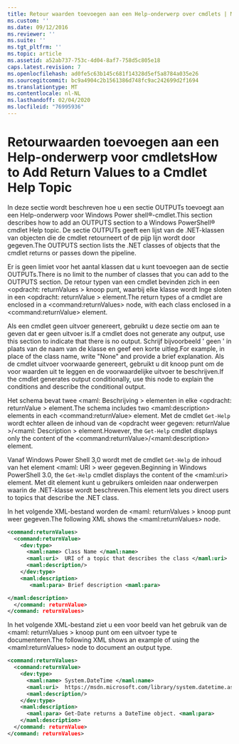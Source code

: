```yaml
---
title: Retour waarden toevoegen aan een Help-onderwerp over cmdlets | Microsoft Docs
ms.custom: ''
ms.date: 09/12/2016
ms.reviewer: ''
ms.suite: ''
ms.tgt_pltfrm: ''
ms.topic: article
ms.assetid: a52ab737-753c-4d04-8af7-758d5c805e18
caps.latest.revision: 7
ms.openlocfilehash: ad0fe5c63b145c681f14328d5ef5a8784a035e26
ms.sourcegitcommit: bc9a4904c2b1561386d748fc9ac242699d2f1694
ms.translationtype: MT
ms.contentlocale: nl-NL
ms.lasthandoff: 02/04/2020
ms.locfileid: "76995936"
---
```

# <a name="how-to-add-return-values-to-a-cmdlet-help-topic"></a><span data-ttu-id="14002-102">Retourwaarden toevoegen aan een Help-onderwerp voor cmdlets</span><span class="sxs-lookup"><span data-stu-id="14002-102">How to Add Return Values to a Cmdlet Help Topic</span></span>

<span data-ttu-id="14002-103">In deze sectie wordt beschreven hoe u een sectie OUTPUTs toevoegt aan een Help-onderwerp voor Windows Power shell®-cmdlet.</span><span class="sxs-lookup"><span data-stu-id="14002-103">This section describes how to add an OUTPUTS section to a Windows PowerShell® cmdlet Help topic.</span></span> <span data-ttu-id="14002-104">De sectie OUTPUTs geeft een lijst van de .NET-klassen van objecten die de cmdlet retourneert of de pijp lijn wordt door gegeven.</span><span class="sxs-lookup"><span data-stu-id="14002-104">The OUTPUTS section lists the .NET classes of objects that the cmdlet returns or passes down the pipeline.</span></span>

<span data-ttu-id="14002-105">Er is geen limiet voor het aantal klassen dat u kunt toevoegen aan de sectie OUTPUTs.</span><span class="sxs-lookup"><span data-stu-id="14002-105">There is no limit to the number of classes that you can add to the OUTPUTS section.</span></span> <span data-ttu-id="14002-106">De retour typen van een cmdlet bevinden zich in een \<opdracht: returnValues > knoop punt, waarbij elke klasse wordt Inge sloten in een \<opdracht: returnValue > element.</span><span class="sxs-lookup"><span data-stu-id="14002-106">The return types of a cmdlet are enclosed in a \<command:returnValues> node, with each class enclosed in a \<command:returnValue> element.</span></span>

<span data-ttu-id="14002-107">Als een cmdlet geen uitvoer genereert, gebruikt u deze sectie om aan te geven dat er geen uitvoer is.</span><span class="sxs-lookup"><span data-stu-id="14002-107">If a cmdlet does not generate any output, use this section to indicate that there is no output.</span></span> <span data-ttu-id="14002-108">Schrijf bijvoorbeeld ' geen ' in plaats van de naam van de klasse en geef een korte uitleg.</span><span class="sxs-lookup"><span data-stu-id="14002-108">For example, in place of the class name, write "None" and provide a brief explanation.</span></span> <span data-ttu-id="14002-109">Als de cmdlet uitvoer voorwaarde genereert, gebruikt u dit knoop punt om de voor waarden uit te leggen en de voorwaardelijke uitvoer te beschrijven.</span><span class="sxs-lookup"><span data-stu-id="14002-109">If the cmdlet generates output conditionally, use this node to explain the conditions and describe the conditional output.</span></span>

<span data-ttu-id="14002-110">Het schema bevat twee \<maml: Beschrijving > elementen in elke \<opdracht: returnValue > element.</span><span class="sxs-lookup"><span data-stu-id="14002-110">The schema includes two \<maml:description> elements in each \<command:returnValue> element.</span></span> <span data-ttu-id="14002-111">Met de cmdlet `Get-Help` wordt echter alleen de inhoud van de \<opdracht weer gegeven: returnValue >/\<maml: Description > element.</span><span class="sxs-lookup"><span data-stu-id="14002-111">However, the `Get-Help` cmdlet displays only the content of the \<command:returnValue>/\<maml:description> element.</span></span>

<span data-ttu-id="14002-112">Vanaf Windows Power Shell 3,0 wordt met de cmdlet `Get-Help` de inhoud van het element \<maml: URI > weer gegeven.</span><span class="sxs-lookup"><span data-stu-id="14002-112">Beginning in Windows PowerShell 3.0, the `Get-Help` cmdlet displays the content of the \<maml:uri> element.</span></span> <span data-ttu-id="14002-113">Met dit element kunt u gebruikers omleiden naar onderwerpen waarin de .NET-klasse wordt beschreven.</span><span class="sxs-lookup"><span data-stu-id="14002-113">This element lets you direct users to topics that describe the .NET class.</span></span>

<span data-ttu-id="14002-114">In het volgende XML-bestand worden de \<maml: returnValues > knoop punt weer gegeven.</span><span class="sxs-lookup"><span data-stu-id="14002-114">The following XML shows the \<maml:returnValues> node.</span></span>

```xml
<command:returnValues>
  <command:returnValue>
    <dev:type>
      <maml:name> Class Name </maml:name>
      <maml:uri>  URI of a topic that describes the class </maml:uri>
      <maml:description/>
    </dev:type>
    <maml:description>
       <maml:para> Brief description <maml:para>

</maml:description>
  </command: returnValue>
</command: returnValues>
```

<span data-ttu-id="14002-115">In het volgende XML-bestand ziet u een voor beeld van het gebruik van de \<maml: returnValues > knoop punt om een uitvoer type te documenteren.</span><span class="sxs-lookup"><span data-stu-id="14002-115">The following XML shows an example of using the \<maml:returnValues> node to document an output type.</span></span>

```xml
<command:returnValues>
  <command:returnValue>
    <dev:type>
      <maml:name> System.DateTime </maml:name>
      <maml:uri>  https://msdn.microsoft.com/library/system.datetime.aspx </maml:uri>
      <maml:description/>
    </dev:type>
    <maml:description>
      <maml:para> Get-Date returns a DateTime object. <maml:para>
    </maml:description>
  </command: returnValue>
</command: returnValues>
```



